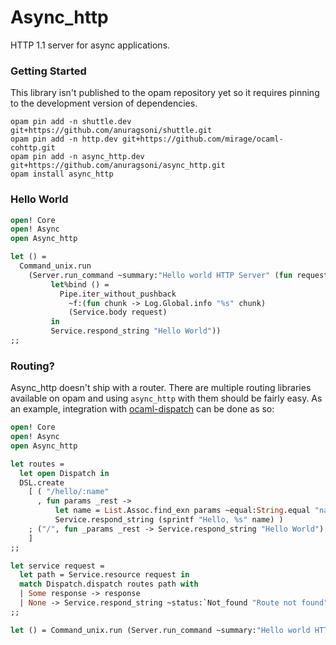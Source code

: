 # Async_http

HTTP 1.1 server for async applications.

### Getting Started

This library isn't published to the opam repository yet so it requires pinning to the development version of dependencies.

```
opam pin add -n shuttle.dev git+https://github.com/anuragsoni/shuttle.git
opam pin add -n http.dev git+https://github.com/mirage/ocaml-cohttp.git
opam pin add -n async_http.dev git+https://github.com/anuragsoni/async_http.git
opam install async_http
```

### Hello World

```ocaml
open! Core
open! Async
open Async_http

let () =
  Command_unix.run
    (Server.run_command ~summary:"Hello world HTTP Server" (fun request ->
         let%bind () =
           Pipe.iter_without_pushback
             ~f:(fun chunk -> Log.Global.info "%s" chunk)
             (Service.body request)
         in
         Service.respond_string "Hello World"))
;;
```

### Routing?

Async_http doesn't ship with a router. There are multiple routing libraries available on opam and using `async_http` with them should be fairly easy. As an example, integration with [ocaml-dispatch](https://github.com/inhabitedtype/ocaml-dispatch) can be done as so:

```ocaml
open! Core
open! Async
open Async_http

let routes =
  let open Dispatch in
  DSL.create
    [ ( "/hello/:name"
      , fun params _rest ->
          let name = List.Assoc.find_exn params ~equal:String.equal "name" in
          Service.respond_string (sprintf "Hello, %s" name) )
    ; ("/", fun _params _rest -> Service.respond_string "Hello World")
    ]
;;

let service request =
  let path = Service.resource request in
  match Dispatch.dispatch routes path with
  | Some response -> response
  | None -> Service.respond_string ~status:`Not_found "Route not found"
;;

let () = Command_unix.run (Server.run_command ~summary:"Hello world HTTP Server" service)
```
